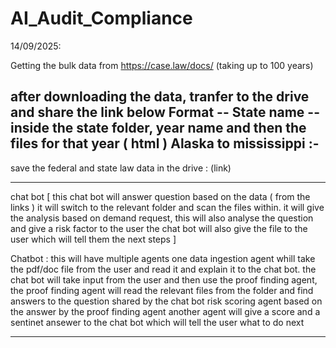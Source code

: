 # AI_Audit_Compliance
14/09/2025:

Getting the bulk data from https://case.law/docs/
(taking up to 100 years)

after downloading the data, tranfer to the drive and share the link below 
Format -- State name -- inside the state folder, year name and then the files for that year ( html ) 
Alaska to mississippi :-
----

save the federal and state law data in the drive : (link) 

--- 
chat bot [ this chat bot will answer question based on the data ( from the links ) it will switch to the relevant folder and scan the files within. it will give the analysis based on demand request, this will also 
analyse the question and give a risk factor to the user the chat bot will also give the file to the user which will tell them the next steps ]

Chatbot : this will have multiple agents 
one data ingestion agent whill take the pdf/doc file from the user and read it and explain it to the chat bot. 
the chat bot will take input from the user and then use the proof finding agent, the proof finding agent will read the relevant files from the folder and find answers to the question shared by the chat bot 
risk scoring agent based on the answer by the proof finding agent another agent will give a score and a sentinet ansewer to the chat bot which will tell the user what to do next 

---





